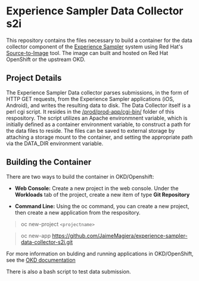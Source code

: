 # Experience Sampler Data Collector s2i

This repository contains the files necessary to build a container for the data collector component of the [Experience Sampler](http://www.experiencesampler.com) system using Red Hat's [Source-to-Image](https://github.com/openshift/source-to-image) tool. The image can built and hosted on Red Hat OpenShift or the upstream OKD. 

## Project Details ##
The Experience Sampler Data collector parses submissions, in the form of HTTP GET requests, from the Experience Sampler applications (iOS, Android), and writes the resulting data to disk. The Data Collector itself is a perl cgi script. It resides in the [/prod/prod-app/cgi-bin/](https://github.com/JaimeMagiera/experience-sampler-data-collector-s2i/tree/main/prod/prod-app/cgi-bin) folder of this respository. The script utilizes an Apache environmnent variable, which is initially defined as a container environment variable, to construct a path for the data files to reside. The files can be saved to external storage by attaching a storage mount to the container, and setting the appropriate path via the DATA_DIR environment variable.   


## Building the Container ##
There are two ways to build the container in OKD/Openshift:

* **Web Console:** Create a new project in the web console. Under the **Workloads** tab of the project, create a new item of type **Git Repository**  

* **Command Line:** Using the oc command, you can create a new project, then create a new application from the respository.
> oc new-project `<projectname>`

> oc new-app https://github.com/JaimeMagiera/experience-sampler-data-collector-s2i.git
 
For more information on bulding and running applications in OKD/OpenShift, see the [OKD documentation](https://docs.okd.io/latest/applications/application_life_cycle_management/creating-applications-using-cli.html)

There is also a bash script to test data submission.

